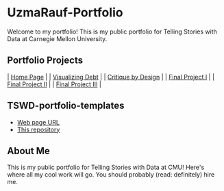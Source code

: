 # UzmaRauf-Portfolio

Welcome to my portfolio! This is my public portfolio for Telling Stories with Data at Carnegie Mellon University.

## Portfolio Projects



| [Home Page](#home-page) |
| [Visualizing Debt](#visualizing-government-debt.md) |
| [Critique by Design](#critique-by-design.md) |
| [Final Project I](#final-project-part-one.md)   |
| [Final Project II](#final-project-part-two.md) |
| [Final Project III](#final-project-part-three.md) |

## TSWD-portfolio-templates

- [Web page URL](#)
- [This repository](#)

## About Me

This is my public portfolio for Telling Stories with Data at CMU! Here's where all my cool work will go. You should probably (read: definitely) hire me.
